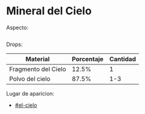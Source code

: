 # Mineral del Cielo

Aspecto:

<figure><img src="../../../../.gitbook/assets/image (11).png" alt=""><figcaption></figcaption></figure>

&#x20;Drops:

| Material            | Porcentaje | Cantidad |
| ------------------- | ---------- | -------- |
| Fragmento del Cielo | 12.5%      | 1        |
| Polvo del cielo     | 87.5%      | 1-3      |

Lugar de aparicion:

* [#el-cielo](../../../mecanicas/dimensiones.md#el-cielo "mention")
